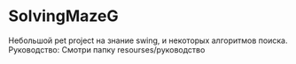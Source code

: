 # SolvingMazeG
Небольшой pet project на знание swing, и некоторых алгоритмов поиска.
Руководство: Смотри папку resourses/руководство
